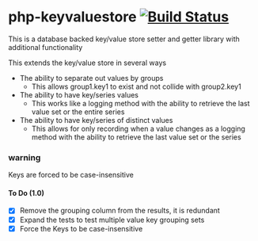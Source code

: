 # php-keyvaluestore [![Build Status](https://travis-ci.com/ryanwhowe/php-keyvaluestore.svg?branch=1.0)](https://travis-ci.com/ryanwhowe/php-keyvaluestore)
This is a database backed key/value store setter and getter library with additional functionality

This extends the key/value store in several ways

- The ability to separate out values by groups
  - This allows group1.key1 to exist and not collide with group2.key1
- The ability to have key/series values
  - This works like a logging method with the ability to retrieve the last value set or the entire series
- The ability to have key/series of distinct values
  - This allows for only recording when a value changes as a logging method with the ability to retrieve the last value 
  set or the series

### warning
Keys are forced to be case-insensitive

#### To Do (1.0)
- [x] Remove the grouping column from the results, it is redundant
- [x] Expand the tests to test multiple value key grouping sets
- [x] Force the Keys to be case-insensitive

